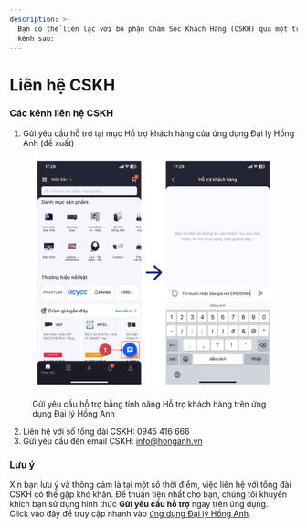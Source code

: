 ```yaml
---
description: >-
  Bạn có thể liên lạc với bộ phận Chăm Sóc Khách Hàng (CSKH) qua một trong các
  kênh sau:
---
```


# Liên hệ CSKH

### Các kênh liên hệ CSKH

1. Gửi yêu cầu hỗ trợ tại mục Hỗ trợ khách hàng của ứng dụng Đại lý Hồng Anh (đề xuất)

<figure><img src="../.gitbook/assets/image (4).png" alt=""><figcaption><p>Gửi yêu cầu hỗ trợ bằng tính năng Hỗ trợ khách hàng trên ứng dụng Đại lý Hồng Anh</p></figcaption></figure>

2. Liên hệ với số tổng đài CSKH: 0945 416 666
3. Gửi yêu cầu đến email CSKH: info@honganh.vn

### Lưu ý

Xin bạn lưu ý và thông cảm là tại một số thời điểm, việc liên hệ với tổng đài CSKH có thể gặp khó khăn. Để thuận tiện nhất cho bạn, chúng tôi khuyến khích bạn sử dụng hình thức **Gửi yêu cầu hỗ trợ** ngay trên ứng dụng.\
Click vào đây để truy cập nhanh vào [ứng dụng Đại lý Hồng Anh](https://honganh.page.link/welcome).
